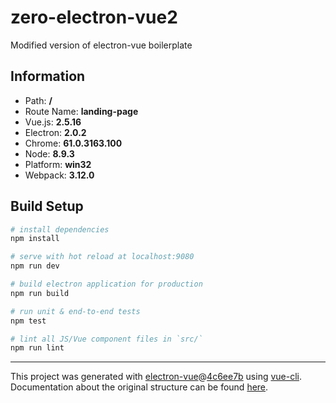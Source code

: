 # zero-electron-vue2
Modified version of electron-vue boilerplate 

## Information
- Path: **/**
- Route Name: **landing-page**
- Vue.js: **2.5.16**
- Electron: **2.0.2**
- Chrome: **61.0.3163.100**
- Node: **8.9.3**
- Platform: **win32**
- Webpack: **3.12.0**

## Build Setup

``` bash
# install dependencies
npm install

# serve with hot reload at localhost:9080
npm run dev

# build electron application for production
npm run build

# run unit & end-to-end tests
npm test

# lint all JS/Vue component files in `src/`
npm run lint

```

---

This project was generated with [electron-vue](https://github.com/SimulatedGREG/electron-vue)@[4c6ee7b](https://github.com/SimulatedGREG/electron-vue/tree/4c6ee7bf4f9b4aa647a22ec1c1ca29c2e59c3645) using [vue-cli](https://github.com/vuejs/vue-cli). Documentation about the original structure can be found [here](https://simulatedgreg.gitbooks.io/electron-vue/content/index.html).
